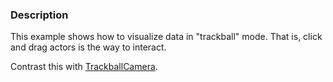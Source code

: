 ### Description
This example shows how to visualize data in "trackball" mode. That is, click and drag actors is the way to interact.

Contrast this with [TrackballCamera](Cxx/Interaction/TrackballCamera).
